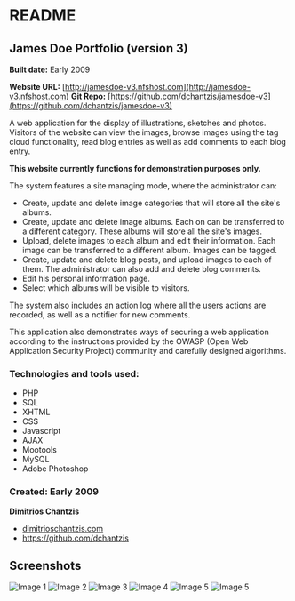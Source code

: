 # README

## James Doe Portfolio (version 3)
**Built date:** Early 2009

**Website URL:** [http://jamesdoe-v3.nfshost.com](http://jamesdoe-v3.nfshost.com)
**Git Repo:** [https://github.com/dchantzis/jamesdoe-v3](https://github.com/dchantzis/jamesdoe-v3)

A web application for the display of illustrations, sketches and photos.
Visitors of the website can view the images, browse images using the tag cloud functionality, read blog entries as well as add comments to each blog entry.

**This website currently functions for demonstration purposes only.**

The system features a site managing mode, where the administrator can:

* Create, update and delete image categories that will store all the site's albums.
* Create, update and delete image albums. Each on can be transferred to a different category. These albums will store all the site's images.
* Upload, delete images to each album and edit their information. Each image can be transferred to a different album. Images can be tagged.
* Create, update and delete blog posts, and upload images to each of them. The administrator can also add and delete blog comments.
* Edit his personal information page.
* Select which albums will be visible to visitors.

The system also includes an action log where all the users actions are recorded, as well as a notifier for new comments.

This application also demonstrates ways of securing a web application according to the instructions provided by the OWASP (Open Web Application Security Project) community and carefully designed algorithms.

### Technologies and tools used:

* PHP
* SQL
* XHTML
* CSS
* Javascript
* AJAX
* Mootools
* MySQL
* Adobe Photoshop

### Created: Early 2009 ###

**Dimitrios Chantzis**
- [dimitrioschantzis.com](http://www.dimitrioschantzis.com)
- <https://github.com/dchantzis>

## Screenshots
![Image 1](http://jamesdoe-v3.nfshost.com/jdimages/screenshots/screenshot-1.png)
![Image 2](http://jamesdoe-v3.nfshost.com/jdimages/screenshots/screenshot-2.png)
![Image 3](http://jamesdoe-v3.nfshost.com/jdimages/screenshots/screenshot-3.png)
![Image 4](http://jamesdoe-v3.nfshost.com/jdimages/screenshots/screenshot-4.png)
![Image 5](http://jamesdoe-v3.nfshost.com/jdimages/screenshots/screenshot-5.png)
![Image 5](http://jamesdoe-v3.nfshost.com/jdimages/screenshots/screenshot-6.png)
